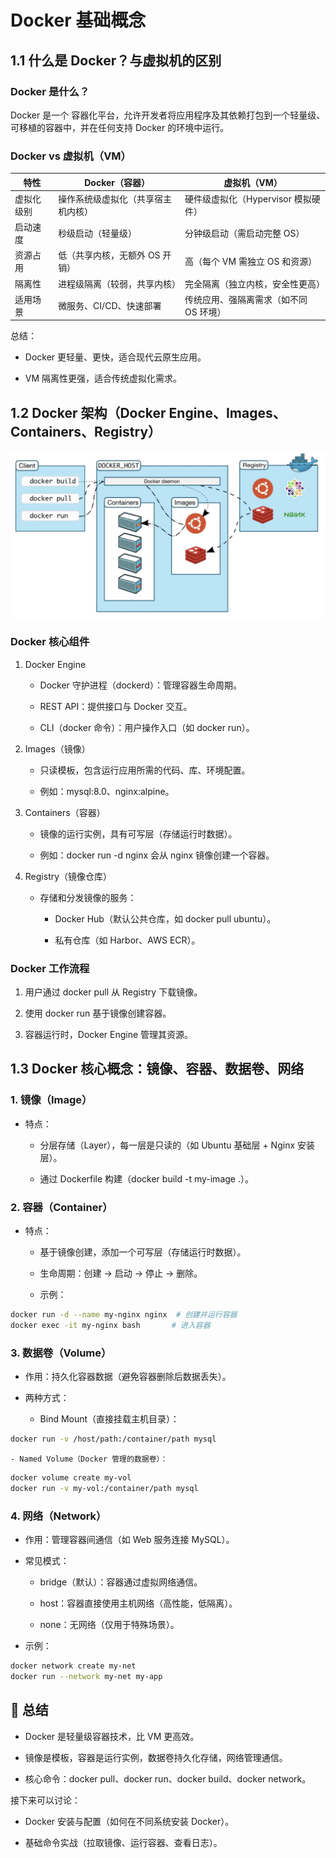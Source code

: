 # Docker 基础概念

## **1.1 什么是 Docker？与虚拟机的区别**

### **Docker 是什么？**

Docker 是一个 容器化平台，允许开发者将应用程序及其依赖打包到一个轻量级、可移植的容器中，并在任何支持 Docker 的环境中运行。

### **Docker vs 虚拟机（VM）**

| 特性 | Docker（容器） | 虚拟机（VM） | 
| -- | -- | -- |
| 虚拟化级别 | 操作系统级虚拟化（共享宿主机内核） | 硬件级虚拟化（Hypervisor 模拟硬件） | 
| 启动速度 | 秒级启动（轻量级） | 分钟级启动（需启动完整 OS） | 
| 资源占用 | 低（共享内核，无额外 OS 开销） | 高（每个 VM 需独立 OS 和资源） | 
| 隔离性 | 进程级隔离（较弱，共享内核） | 完全隔离（独立内核，安全性更高） | 
| 适用场景 | 微服务、CI/CD、快速部署 | 传统应用、强隔离需求（如不同 OS 环境） | 


总结：

- Docker 更轻量、更快，适合现代云原生应用。

- VM 隔离性更强，适合传统虚拟化需求。

## **1.2 Docker 架构（Docker Engine、Images、Containers、Registry）**

![](images/WEBRESOURCE21a1ed8a22019a125df6fe2f9e7a0d2fimage.png)

### **Docker 核心组件**

1. Docker Engine

	- Docker 守护进程（dockerd）：管理容器生命周期。

	- REST API：提供接口与 Docker 交互。

	- CLI（docker 命令）：用户操作入口（如 docker run）。

1. Images（镜像）

	- 只读模板，包含运行应用所需的代码、库、环境配置。

	- 例如：mysql:8.0、nginx:alpine。

1. Containers（容器）

	- 镜像的运行实例，具有可写层（存储运行时数据）。

	- 例如：docker run -d nginx 会从 nginx 镜像创建一个容器。

1. Registry（镜像仓库）

	- 存储和分发镜像的服务：


		- Docker Hub（默认公共仓库，如 docker pull ubuntu）。

		- 私有仓库（如 Harbor、AWS ECR）。

### **Docker 工作流程**

1. 用户通过 docker pull 从 Registry 下载镜像。

1. 使用 docker run 基于镜像创建容器。

1. 容器运行时，Docker Engine 管理其资源。

## **1.3 Docker 核心概念：镜像、容器、数据卷、网络**

### **1. 镜像（Image）**

- 特点：


	- 分层存储（Layer），每一层是只读的（如 Ubuntu 基础层 + Nginx 安装层）。

	- 通过 Dockerfile 构建（docker build -t my-image .）。

### **2. 容器（Container）**

- 特点：


	- 基于镜像创建，添加一个可写层（存储运行时数据）。

	- 生命周期：创建 → 启动 → 停止 → 删除。

	- 示例：

```bash
docker run -d --name my-nginx nginx  # 创建并运行容器
docker exec -it my-nginx bash       # 进入容器

```

### **3. 数据卷（Volume）**

- 作用：持久化容器数据（避免容器删除后数据丢失）。

- 两种方式：


	- Bind Mount（直接挂载主机目录）：

```bash
docker run -v /host/path:/container/path mysql

```

	- Named Volume（Docker 管理的数据卷）：

```bash
docker volume create my-vol
docker run -v my-vol:/container/path mysql

```

### **4. 网络（Network）**

- 作用：管理容器间通信（如 Web 服务连接 MySQL）。

- 常见模式：


	- bridge（默认）：容器通过虚拟网络通信。

	- host：容器直接使用主机网络（高性能，低隔离）。

	- none：无网络（仅用于特殊场景）。

- 示例：

```bash
docker network create my-net
docker run --network my-net my-app

```

## **🔹 总结**

- Docker 是轻量级容器技术，比 VM 更高效。

- 镜像是模板，容器是运行实例，数据卷持久化存储，网络管理通信。

- 核心命令：docker pull、docker run、docker build、docker network。

接下来可以讨论：

- Docker 安装与配置（如何在不同系统安装 Docker）。

- 基础命令实战（拉取镜像、运行容器、查看日志）。